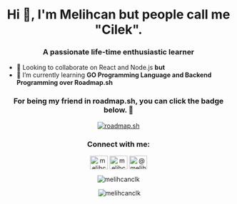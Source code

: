 <h1 align="center">Hi 👋, I'm Melihcan but people call me "Cilek".</h1>
<h3 align="center">A passionate life-time enthusiastic learner</h3>

- 👯 Looking to collaborate on React and Node.js **but** 
- 🌱 I’m currently learning **GO Programming Language and Backend Programming over Roadmap.sh**

<h3 align="center">For being my friend in roadmap.sh, you can click the badge below. 🤝</h1>    
<div align="center">
<a href="https://roadmap.sh/befriend?u=64c445b052c1335d163b1321"><img src="https://api.roadmap.sh/v1-badge/tall/64c445b052c1335d163b1321?variant=dark" alt="roadmap.sh"/></a>

</div>

<h3 align="center">Connect with me:</h3>
<p align="center">
<a href="https://twitter.com/melihcanclk" target="blank"><img align="center" src="https://raw.githubusercontent.com/rahuldkjain/github-profile-readme-generator/master/src/images/icons/Social/twitter.svg" alt="melihcanclk" height="30" width="40" /></a>
<a href="https://linkedin.com/in/melihcanclk" target="blank"><img align="center" src="https://raw.githubusercontent.com/rahuldkjain/github-profile-readme-generator/master/src/images/icons/Social/linked-in-alt.svg" alt="melihcanclk" height="30" width="40" /></a>
<a href="https://www.youtube.com/channel/UCPJJ60e3lCzM4uh28HSoTiQ" target="blank"><img align="center" src="https://raw.githubusercontent.com/rahuldkjain/github-profile-readme-generator/master/src/images/icons/Social/youtube.svg" alt="@melihcancilek3839" height="30" width="40" /></a>
</p>


<p align="center" ><img src="https://github-readme-stats.vercel.app/api/top-langs?username=melihcanclk&show_icons=true&locale=en&layout=compact" alt="melihcanclk" /></p>

<p align="center" >&nbsp;<img src="https://github-readme-stats.vercel.app/api?username=melihcanclk&show_icons=true&locale=en" alt="melihcanclk" /></p>

